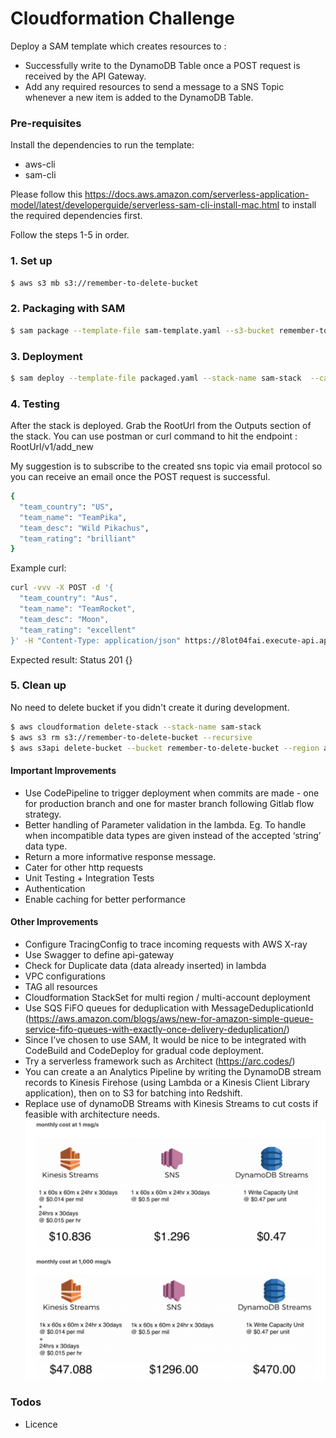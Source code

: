 # Cloudformation Challenge

Deploy a SAM template which creates resources to :
- Successfully write to the DynamoDB Table once a POST request is received by the API Gateway.
- Add any required resources to send a message to a SNS Topic whenever a new item is added to the DynamoDB Table.

### Pre-requisites
Install the dependencies to run the template:
- aws-cli
- sam-cli

Please follow this https://docs.aws.amazon.com/serverless-application-model/latest/developerguide/serverless-sam-cli-install-mac.html to install the required dependencies first.

Follow the steps 1-5 in order. 
### 1. Set up 

```sh
$ aws s3 mb s3://remember-to-delete-bucket
```

### 2. Packaging with SAM 

```sh
$ sam package --template-file sam-template.yaml --s3-bucket remember-to-delete-bucket --output-template-file packaged.yaml
```

### 3. Deployment

```sh
$ sam deploy --template-file packaged.yaml --stack-name sam-stack  --capabilities CAPABILITY_IAM --parameter-overrides "MyName=emilyha"
```

### 4. Testing
After the stack is deployed. Grab the RootUrl from the Outputs section of the stack. You can use postman or curl command to hit the endpoint : RootUrl/v1/add_new

My suggestion is to subscribe to the created sns topic via email protocol so you can receive an email once the POST request is successful. 

```sh
{
  "team_country": "US",
  "team_name": "TeamPika",
  "team_desc": "Wild Pikachus",
  "team_rating": "brilliant"
}
```
Example curl:

```sh
curl -vvv -X POST -d '{
  "team_country": "Aus",
  "team_name": "TeamRocket",
  "team_desc": "Moon",
  "team_rating": "excellent"
}' -H "Content-Type: application/json" https://8lot04fai.execute-api.ap-southeast-2.amazonaws.com/v1/add_new
```

Expected result:
Status 201 
{}

### 5. Clean up 

No need to delete bucket if you didn't create it during development. 
```sh
$ aws cloudformation delete-stack --stack-name sam-stack
$ aws s3 rm s3://remember-to-delete-bucket --recursive
$ aws s3api delete-bucket --bucket remember-to-delete-bucket --region ap-southeast-2 
```

#### Important Improvements
- Use CodePipeline to trigger deployment when commits are made - one for production branch and one for master branch following Gitlab flow strategy. 
- Better handling of Parameter validation in the lambda. Eg. To handle when incompatible data types are given instead of the accepted ‘string’ data type. 
- Return a more informative response message.
- Cater for other http requests 
- Unit Testing + Integration Tests
- Authentication
- Enable caching for better performance

#### Other Improvements
- Configure TracingConfig to trace incoming requests with AWS X-ray 
- Use Swagger to define api-gateway
- Check for Duplicate data (data already inserted) in lambda
- VPC configurations
- TAG all resources
- Cloudformation StackSet for multi region / multi-account deployment
- Use SQS FiFO queues for deduplication with MessageDeduplicationId (https://aws.amazon.com/blogs/aws/new-for-amazon-simple-queue-service-fifo-queues-with-exactly-once-delivery-deduplication/) 
- Since I’ve chosen to use SAM, It would be nice to be integrated with CodeBuild and CodeDeploy for gradual code deployment.
- Try a serverless framework such as Architect (https://arc.codes/)
- You can create a an Analytics Pipeline by writing the DynamoDB stream records to Kinesis Firehose (using Lambda or a Kinesis Client Library application), then on to S3 for batching into Redshift.
- Replace use of dynamoDB Streams with Kinesis Streams to cut costs if feasible with architecture needs. 
![Screenshot](cost.png)


### Todos
 - Licence


